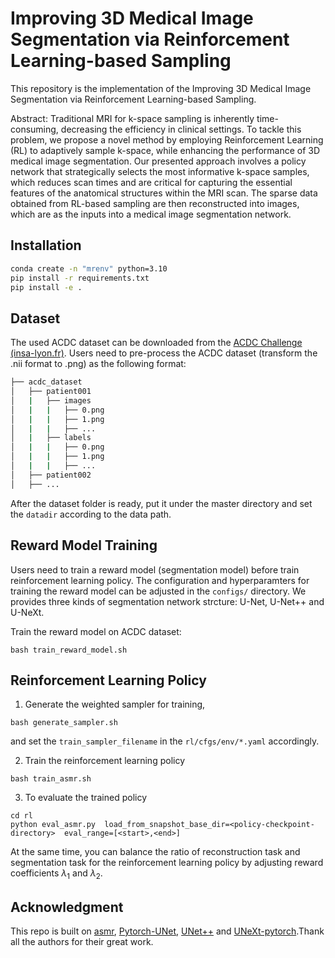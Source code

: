 # Improving 3D Medical Image Segmentation via Reinforcement Learning-based Sampling

This repository is the implementation of  the Improving 3D Medical Image Segmentation via Reinforcement Learning-based Sampling. 

Abstract:  Traditional MRI for k-space sampling is inherently
time-consuming, decreasing the efficiency in clinical settings. To tackle
this problem, we propose a novel method by employing Reinforcement
Learning (RL) to adaptively sample k-space, while enhancing the performance of 3D medical image segmentation. Our presented approach
involves a policy network that strategically selects the most informative
k-space samples, which reduces scan times and are critical for capturing
the essential features of the anatomical structures within the MRI scan.
The sparse data obtained from RL-based sampling are then reconstructed
into images, which are as the inputs into a medical image segmentation
network.



## Installation

```bash
conda create -n "mrenv" python=3.10
pip install -r requirements.txt
pip install -e .
```



## Dataset

The used ACDC dataset can be downloaded from the [ACDC Challenge (insa-lyon.fr)](https://www.creatis.insa-lyon.fr/Challenge/acdc/). Users need to pre-process the ACDC dataset (transform the .nii format to .png) as the following format:

```bash
├── acdc_dataset
│   ├── patient001
│   |	├── images
│   |	|	├── 0.png
│   |	|	├── 1.png
│   |	|	├── ...
│   |	├── labels 
│   |	|	├── 0.png
│   |	|	├── 1.png
│   |	|	├── ...
│   ├── patient002
│   ├── ...
```

After the dataset folder is  ready, put it under the master directory and set the `datadir` according to the data path.



## Reward Model Training

Users need to train a reward model (segmentation model) before train reinforcement learning policy. The configuration and hyperparamters for training the reward model can be adjusted in the `configs/` directory. We provides three kinds of segmentation network strcture: U-Net, U-Net++ and U-NeXt.

Train the reward model on ACDC dataset:

```
bash train_reward_model.sh 
```



## Reinforcement Learning Policy

1. Generate the weighted sampler for training, 

```
bash generate_sampler.sh
```

and set the `train_sampler_filename` in the `rl/cfgs/env/*.yaml`  accordingly.

2. Train the reinforcement learning policy

```
bash train_asmr.sh
```

3. To evaluate the trained policy

```
cd rl
python eval_asmr.py  load_from_snapshot_base_dir=<policy-checkpoint-directory>  eval_range=[<start>,<end>]
```

At the same time, you can balance the ratio of reconstruction task and segmentation task for the reinforcement learning policy by adjusting reward coefficients $\lambda_1$ and $\lambda_2$.



## Acknowledgment

This repo is built on [asmr](https://github.com/robinyen/asmr), [Pytorch-UNet](https://github.com/milesial/Pytorch-UNet), [UNet++](https://github.com/MrGiovanni/UNetPlusPlus) and [UNeXt-pytorch](https://github.com/jeya-maria-jose/UNeXt-pytorch).Thank all the authors for their great work.

